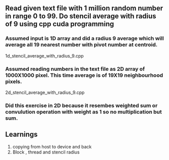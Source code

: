 ## Read given text file with 1 million random number in range 0 to 99. Do stencil average with radius of 9 using cpp cuda programming

### Assumed input is 1D array and did a radius 9 average which will average all 19 nearest number with pivot number at centroid.
1d_stencil_average_with_radius_9.cpp

### Assumed reading numbers in the text file as 2D array of 1000X1000 pixel. This time average is of 19X19 neighbourhood pixels. 
2d_stencil_average_with_radius_9.cpp

### Did this exercise in 2D because it resembes weighted sum or convulution operation with weight as 1 so no multiplication but sum. 

## Learnings

1. copying from host to device and back
2. Block , thread and stencil radius
